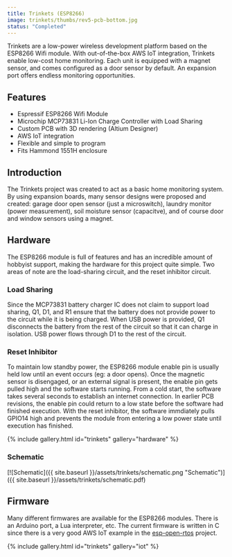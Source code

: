 ```yaml
---
title: Trinkets (ESP8266)
image: trinkets/thumbs/rev5-pcb-bottom.jpg
status: "Completed"
---
```


Trinkets are a low-power wireless development platform based on the ESP8266 Wifi module.  With out-of-the-box AWS IoT integration, Trinkets enable low-cost home monitoring.  Each unit is equipped with a magnet sensor, and comes configured as a door sensor by default.  An expansion port offers endless monitoring opportunities.<!-- more -->

## Features ##
* Espressif ESP8266 Wifi Module
* Microchip MCP73831 Li-Ion Charge Controller with Load Sharing
* Custom PCB with 3D rendering (Altium Designer)
* AWS IoT integration
* Flexible and simple to program
* Fits Hammond 1551H enclosure

## Introduction ##
The Trinkets project was created to act as a basic home monitoring system.  By using expansion boards, many sensor designs were proposed and created: garage door open sensor (just a microswitch), laundry monitor (power measurement), soil moisture sensor (capacitve), and of course door and window sensors using a magnet.

## Hardware ##
The ESP8266 module is full of features and has an incredible amount of hobbyist support, making the hardware for this project quite simple.  Two areas of note are the load-sharing circuit, and the reset inhibitor circuit.

### Load Sharing ###
Since the MCP73831 battery charger IC does not claim to support load sharing, Q1, D1, and R1 ensure that the battery does not provide power to the circuit while it is being charged.  When USB power is provided, Q1 disconnects the battery from the rest of the circuit so that it can charge in isolation.  USB power flows through D1 to the rest of the circuit.

### Reset Inhibitor ###
To maintain low standby power, the ESP8266 module enable pin is usually held low until an event occurs (eg: a door opens).  Once the magnetic sensor is disengaged, or an external signal is present, the enable pin gets pulled high and the software starts running.  From a cold start, the software takes several seconds to establish an internet connection.  In earlier PCB revisions, the enable pin could return to a low state before the software had finished execution.  With the reset inhibitor, the software immdiately pulls GPIO14 high and prevents the module from entering a low power state until execution has finished.

{% include gallery.html id="trinkets" gallery="hardware" %}

### Schematic ###
[![Schematic]({{ site.baseurl }}/assets/trinkets/schematic.png "Schematic")]({{ site.baseurl }}/assets/trinkets/schematic.pdf)

## Firmware ##
Many different firmwares are available for the ESP8266 modules.  There is an Arduino port, a Lua interpreter, etc.  The current firmware is written in C since there is a very good AWS IoT example in the [esp-open-rtos](https://github.com/SuperHouse/esp-open-rtos) project.

{% include gallery.html id="trinkets" gallery="iot" %}